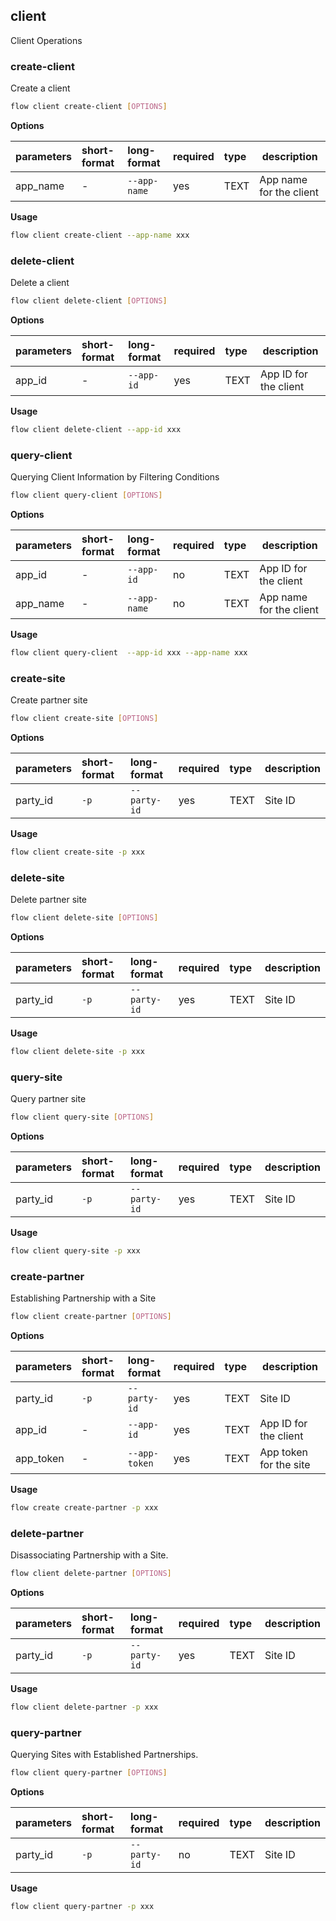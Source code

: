 ## client
Client Operations
### create-client
Create a client
```bash
flow client create-client [OPTIONS]
```
**Options**

| parameters | short-format | long-format | required | type | description |
| :-------- |:-----|:-------------| :--- | :----- |------|
| app_name | - | `--app-name` | yes | TEXT | App name for the client |
**Usage**
```bash
flow client create-client --app-name xxx
```

### delete-client
Delete a client
```bash
flow client delete-client [OPTIONS]
```
**Options**

| parameters | short-format | long-format | required | type | description |
| :-------- |:-----|:-------------| :--- | :----- |------|
| app_id | - | `--app-id` | yes | TEXT | App ID for the client |
**Usage**
```bash
flow client delete-client --app-id xxx
```

### query-client
Querying Client Information by Filtering Conditions
```bash
flow client query-client [OPTIONS]
```
**Options**

| parameters | short-format | long-format | required | type | description |
| :-------- |:-----|:-------------| :--- | :----- |------|
| app_id | - | `--app-id` | no | TEXT | App ID for the client |
| app_name | - | `--app-name` | no | TEXT | App name for the client |
**Usage**
```bash
flow client query-client  --app-id xxx --app-name xxx
```

### create-site
Create partner site
```bash
flow client create-site [OPTIONS]
```
**Options**

| parameters | short-format | long-format | required | type | description |
| :-------- |:-----|:-------------| :--- | :----- |------|
| party_id | `-p` | `--party-id` | yes | TEXT | Site ID |
**Usage**
```bash
flow client create-site -p xxx
```

### delete-site
Delete partner site
```bash
flow client delete-site [OPTIONS]
```
**Options**

| parameters | short-format | long-format | required | type | description |
| :-------- |:-----|:-------------| :--- | :----- |------|
| party_id | `-p` | `--party-id` | yes | TEXT | Site ID |
**Usage**
```bash
flow client delete-site -p xxx
```

### query-site
Query partner site
```bash
flow client query-site [OPTIONS]
```
**Options**

| parameters | short-format | long-format | required | type | description |
| :-------- |:-----|:-------------| :--- | :----- |------|
| party_id | `-p` | `--party-id` | yes | TEXT | Site ID |
**Usage**
```bash
flow client query-site -p xxx
```

### create-partner
Establishing Partnership with a Site
```bash
flow client create-partner [OPTIONS]
```
**Options**

| parameters | short-format | long-format | required | type | description |
| :-------- |:-----|:-------------| :--- | :----- |------|
| party_id | `-p` | `--party-id` | yes | TEXT | Site ID |
| app_id | - | `--app-id` | yes | TEXT | App ID for the client |
| app_token | - | `--app-token` | yes | TEXT | App token for the site |
**Usage**
```bash
flow create create-partner -p xxx
```

### delete-partner
Disassociating Partnership with a Site.
```bash
flow client delete-partner [OPTIONS]
```
**Options**

| parameters | short-format | long-format | required | type | description |
| :-------- |:-----|:-------------| :--- | :----- |------|
| party_id | `-p` | `--party-id` | yes | TEXT | Site ID |
**Usage**
```bash
flow client delete-partner -p xxx
```

### query-partner
Querying Sites with Established Partnerships.
```bash
flow client query-partner [OPTIONS]
```
**Options**

| parameters | short-format | long-format | required | type | description |
| :-------- |:-----|:-------------| :--- | :----- |------|
| party_id | `-p` | `--party-id` | no | TEXT | Site ID |
**Usage**
```bash
flow client query-partner -p xxx
```

